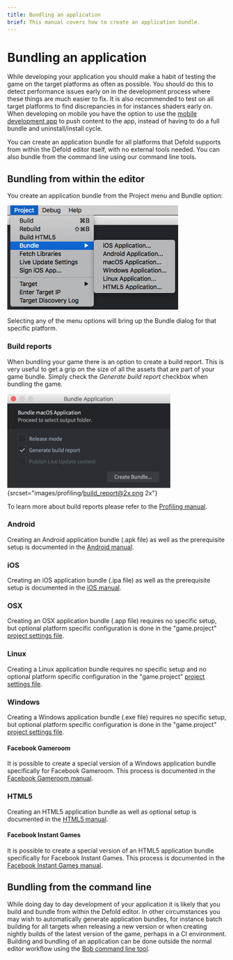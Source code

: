 ```yaml
---
title: Bundling an application
brief: This manual covers how to create an application bundle.
---
```


# Bundling an application

While developing your application you should make a habit of testing the game on the target platforms as often as possible. You should do this to detect performance issues early on in the development process where these things are much easier to fix. It is also recommended to test on all target platforms to find discrepancies in for instances shaders early on. When developing on mobile you have the option to use the [mobile development app](/manuals/dev-app/) to push content to the app, instead of having to do a full bundle and uninstall/install cycle.

You can create an application bundle for all platforms that Defold supports from within the Defold editor itself, with no external tools needed. You can also bundle from the command line using our command line tools.

## Bundling from within the editor

You create an application bundle from the Project menu and Bundle option:

![](images/bundling/bundle_menu.png)

Selecting any of the menu options will bring up the Bundle dialog for that specific platform.

### Build reports

When bundling your game there is an option to create a build report. This is very useful to get a grip on the size of all the assets that are part of your game bundle. Simply check the *Generate build report* checkbox when bundling the game.

![build report](images/profiling/build_report.png){srcset="images/profiling/build_report@2x.png 2x"}

To learn more about build reports please refer to the [Profiling manual](/manuals/profiling/#_build_reports).

### Android

Creating an Android application bundle (.apk file) as well as the prerequisite setup is documented in the [Android manual](/manuals/android/#_creating_an_android_application_bundle).

### iOS

Creating an iOS application bundle (.ipa file) as well as the prerequisite setup is documented in the [iOS manual](/manuals/ios/#_creating_an_ios_application_bundle).

### OSX

Creating an OSX application bundle (.app file) requires no specific setup, but optional platform specific configuration is done in the "game.project" [project settings file](/manuals/project-settings/#_macos_os_x).

### Linux

Creating a Linux application bundle requires no specific setup and no optional platform specific configuration in the "game.project" [project settings file](/manuals/project-settings/).

### Windows

Creating a Windows application bundle (.exe file) requires no specific setup, but optional platform specific configuration is done in the "game.project" [project settings file](/manuals/project-settings/#_windows).

#### Facebook Gameroom

It is possible to create a special version of a Windows application bundle specifically for Facebook Gameroom. This process is documented in the [Facebook Gameroom manual](/manuals/gameroom/).

### HTML5

Creating an HTML5 application bundle as well as optional setup is documented in the [HTML5 manual](/manuals/html5/#_creating_html5_content).

#### Facebook Instant Games

It is possible to create a special version of an HTML5 application bundle specifically for Facebook Instant Games. This process is documented in the [Facebook Instant Games manual](/manuals/instant-games/).

## Bundling from the command line

While doing day to day development of your application it is likely that you build and bundle from within the Defold editor. In other circumstances you may wish to automatically generate application bundles, for instance batch building for all targets when releasing a new version or when creating nightly builds of the latest version of the game, perhaps in a CI environment. Building and bundling of an application can be done outside the normal editor workflow using the [Bob command line tool](/manuals/bob/).
